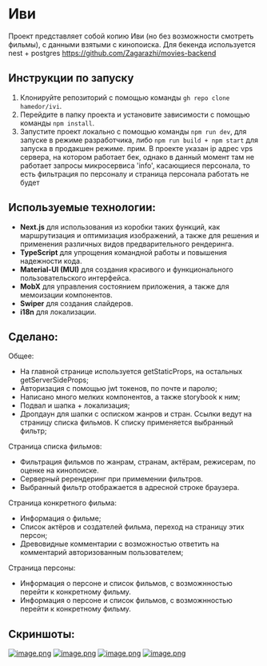 # Иви

Проект представляет собой копию Иви (но без возможности смотреть фильмы), с данными взятыми с кинопоиска.
Для бекенда используется nest + postgres https://github.com/Zagarazhi/movies-backend


## Инструкции по запуску

1. Клонируйте репозиторий с помощью команды `gh repo clone hamedor/ivi`.
2. Перейдите в папку проекта и установите зависимости с помощью команды `npm install`.
3. Запустите проект локально с помощью команды `npm run dev`, для запуске в режиме разработчика, либо `npm run build + npm start` для запуска в продакшен режиме.
прим. В проекте указан ip адрес vps сервера, на котором работает бек, однако в данный момент там не работает запросы микросервиса 'info', касающиеся персонала, то есть фильтрация по персоналу и страница персонала работать не будет

## Используемые технологии:

- **Next.js** для использования из коробки таких функций, как маршрутизация и оптимизация изображений, а также для решения и применения различных видов предварительного рендеринга.
- **TypeScript** для упрощения командной работы и повышения надежности кода.
- **Material-UI (MUI)** для создания красивого и функционального пользовательского интерфейса.
- **MobX** для управления состоянием приложения, а также для мемоизации компонентов.
- **Swiper** для создания слайдеров.
- **i18n** для локализации.

## Сделано:

Общее:
- На главной странице используется getStaticProps, на остальных getServerSideProps;
- Авторизация с помощью jwt токенов, по почте и паролю;
- Написано много мелких компонентов, а также storybook к ним;
- Подвал и шапка + локализация;
- Дропдаун для шапки с осписком жанров и стран. Ссылки ведут на страницу списка фильмов. К списку применяется выбранный фильтр;

Cтраница списка фильмов:
- Фильтрация фильмов по жанрам, странам, актёрам, режисерам, по оценке на кинопоиске.
- Серверный ререндеринг при примемении фильтров.
- Выбранный фильтр отображается в адресной строке браузера.

Страница конкретного фильма:

- Информация о фильме;
- Список актёров и создателей фильма, переход на страницу этих персон;
- Древовидные комментарии с возможностью ответить на комментарий авторизованным пользователем;

Страница персоны:
- Информация о персоне и список фильмов, с возможнностью перейти к конкретному фильму.
- Информация о персоне и список фильмов, с возможнностью перейти к конкретному фильму.

## Скриншоты:

[![image.png](https://i.postimg.cc/02j4JcLm/image.png)](https://postimg.cc/ppNCwYVX)
[![image.png](https://i.postimg.cc/ZYW7bj2M/image.png)](https://postimg.cc/hhqbM8SL)
[![image.png](https://i.postimg.cc/zBsnXwHs/image.png)](https://postimg.cc/R6T3gHRd)
[![image.png](https://i.postimg.cc/tCCgnZdw/image.png)](https://postimg.cc/0rFvLNB0)
